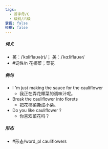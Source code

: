 ```yaml
---
tags:
  - 首字母/C
  - 级别/六级
掌握: false
模糊: false
---
```

##### 词义
- 英：/ˈkɒliflaʊə(r)/； 美：/ˈkɑːliflaʊər/
- #词性/n  花椰菜；菜花
##### 例句
- I 'm just making the sauce for the cauliflower
	- 我正在弄花椰菜的调味汁呢。
- Break the cauliflower into florets
	- 把花椰菜撕成小朵。
- Do you like cauliflower ?
	- 你喜欢菜花吗？
##### 形态
- #形态/word_pl cauliflowers
